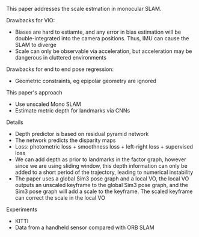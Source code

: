 This paper addresses the scale estmation in monocular SLAM. 

Drawbacks for VIO: 
- Biases are hard to estiamte, and any error in bias estimation will be double-integrated into the camera positions. Thus, IMU can cause the SLAM to diverge 
- Scale can only be observable via acceleration, but acceleration may be dangerous in cluttered environments 

Drawbacks for end to end pose regression: 
- Geometric constraints, eg epipolar geometry are ignored 

This paper's approach 
- Use unscaled Mono SLAM 
- Estimate metric depth for landmarks via CNNs 

Details 
- Depth predictor is based on residual pyramid network 
- The network predicts the disparity maps  
- Loss: photometric loss + smoothness loss + left-right loss + supervised loss 
- We can add depth as prior to landmarks in the factor graph, however since we are using sliding window, this depth information can only be added to a short period of the trajectory, leading to numerical instability 
- The paper uses a global Sim3 pose graph and a local VO, the local VO outputs an unscaled keyframe to the global Sim3 pose graph, and the Sim3 pose graph will add a scale to the keyframe. The scaled keyframe can correct the scale in the local VO  

Experiments 
- KITTI
- Data from a handheld sensor compared with ORB SLAM  
